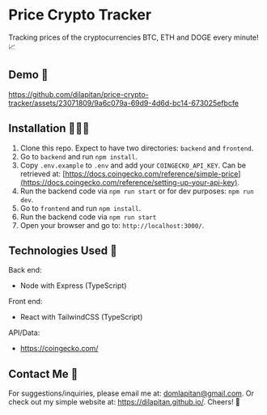 # Price Crypto Tracker
Tracking prices of the cryptocurrencies BTC, ETH and DOGE every minute! 📈

## Demo 🚀
https://github.com/dilapitan/price-crypto-tracker/assets/23071809/9a6c079a-69d9-4d6d-bc14-673025efbcfe

## Installation 👨🏻‍💻
1. Clone this repo. Expect to have two directories: `backend` and `frontend`.
2. Go to `backend` and run `npm install`.
3. Copy `.env.example` to `.env` and add your `COINGECKO_API_KEY`. Can be retrieved at: [https://docs.coingecko.com/reference/simple-price](https://docs.coingecko.com/reference/setting-up-your-api-key).
4. Run the backend code via `npm run start` or for dev purposes: `npm run dev`.
5. Go to `frontend` and run `npm install`.
6. Run the backend code via `npm run start`
7. Open your browser and go to: `http://localhost:3000/`.

## Technologies Used 🧪
Back end:
- Node with Express (TypeScript)

Front end:
- React with TailwindCSS (TypeScript)

API/Data:
- https://coingecko.com/

## Contact Me 💌
For suggestions/inquiries, please email me at: domlapitan@gmail.com. Or check out my simple website at: https://dilapitan.github.io/. Cheers! 🥂 
